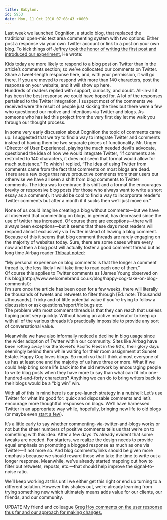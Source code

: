 ```yaml
---
title: Babylon.
id: 5953
date: Mon, 11 Oct 2010 07:08:43 +0000
---
```


Last week we launched Cognition, a studio blog, that replaced the traditional open-mic text area commenting system with two options: Either post a response via your own Twitter account or link to a post on your own blog. To kick things off [Jeffrey took the honor of writing the first post and introduced our experiment.](http://cognition.happycog.com/article/is-this-thing-on) He wrote:



<div class="quote">Kids today are more likely to respond to a blog post on Twitter than in the article’s comments section; so we’ve collocated our comments on Twitter. Share a tweet-length response here, and, with your permission, it will go there. If you are moved to respond with more than 140 characters, post the response on your website, and it will show up here.</div>Hundreds of readers replied with support, curiosity, and doubt. All-in-all it has been the best response we could have hoped for. A lot of the responses pertained to the Twitter integration. I suspect most of the comments we received were the result of people just kicking the tires but there were a few who questioned our motive and intentions via Twitter and blogs. As someone who has led this project from the very first day let me walk you through our thought process.  

In some very early discussion about Cognition the topic of comments came up. I suggested that we try to find a way to integrate Twitter and comments instead of having them be two separate pieces of functionality. Mr. Unger (Director of User Experience), playing the much needed devil’s advocate, questioned the idea of how we would integrate Twitter, “if comments are restricted to 140 characters, it does not seem that format would allow for much substance.” To which I replied, “The idea of using Twitter from comments came from the fact that comments on most blogs are dead. There are a few blogs that have productive comments from their users but otherwise we have all seen a shift from blog comments to Twitter comments. The idea was to embrace this shift and a format the encourages brevity or responsive blog posts (for those who always want to write a short essay as a comment). It would be cool to find a way to incorporate reader’s Twitter comments but after a month if it sucks then we’ll just move on.”  

None of us could imagine creating a blog without comments—but we have all observed that commenting on blogs, in general, has decreased since the use of twitter has increased. Of course there are exceptions—there will always been exceptions—but it seems that these days most readers will respond almost exclusively via Twitter instead of leaving a blog comment. Because of this it seems that blog comment threads are rarely engaging on the majority of websites today. Sure, there are some cases where every now and then a blog post will actually foster a good comment thread but as long time Airbag reader [Thibaut noted](http://bureau.tsailly.net/2010/10/cognition-comments.html):



<div class="quote">“My personal experience on blog comments is that the longer a comment thread is, the less likely I will take time to read each one of them.”</div>Of course this applies to Twitter comments as [James Young observed on his blog](http://www.welcomebrand.co.uk/blog/happy-cog-take-on-blog-comments/):



<div class="quote">I’m sure once the article has been open for a few weeks, there will literally be thousands of tweets and retweets to filter through [Ed. note: Thousands! #thousands]. Tricky and of little potential value if you’re trying to follow a discussion or ask questions/report/fix bugs etc.</div>The problem with most comment threads is that they can reach that useless tipping point very quickly. Without having an active moderator to keep up with all of the various threads it’s practically impossible to provide any sort of conversational value.  

Meanwhile we have also informally noticed a decline in blog usage since the wider adoption of Twitter within our community. Sites like Airbag have been rotting away like the Soviet’s Pacific Fleet in the 90’s, their glory days seemingly behind them while waiting for their room assignment at Sunset Estate. Happy Cog loves blogs. So much so that I think almost everyone of us has at least one and the majority of us have three or more. What if we could help bring some life back into the old network by encouraging people to write blog posts when they have more to say than what can fit into one-hundred-and-forty characters? Anything we can do to bring writers back to their blogs would be a “big win” win.  

With all of this in mind here is our pre-launch strategy in a nutshell: Let’s use Twitter for what it’s good for: quick and disposable comments and let’s encourage more thoughtful responses on blogs. We’ll have harnessed Twitter in an appropriate way while, hopefully, bringing new life to old blogs (or maybe even [start a few](http://www.tumblr.com)).  

It’s a little early to say whether commenting-via-twitter-and-blogs works or not but the sheer numbers of positive comments tells us that we’re on to something with this idea. After a few days it’s already evident that some tweaks are needed. For starters, we realize the design needs to provide equal emphasis on promoting a blogged response as much as one via Twitter—if not more so. And blog comments/links should be given more emphasis because we should reward those who take the time to write out a longer response. Meanwhile, we’ve already started mapping out how to filter out retweets, reposts, etc.—that should help improve the signal-to-noise ratio.  

We’ll keep working at this until we either get this right or end up turning to a different solution. However this shakes out, we’re already learning from trying something new which ultimately means adds value for our clients, our friends, and our community.  

<span class="caps">UPDATE</span> My friend and colleague [Greg Hoy comments on the user response thus far and our approach for making changes.](http://greghoy.com/let-things-percolate)





